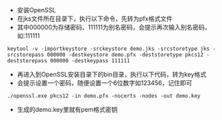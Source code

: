 - 安装OpenSSL
- 在jks文件所在目录下，执行以下命令，先转为pfx格式文件
- 其中000000为存储密码、111111为别名密码，会提示再次输入别名密码，如:111111

```
keytool -v -importkeystore -srckeystore demo.jks -srcstoretype jks -srcstorepass 000000 -destkeystore demo.pfx -deststoretype pkcs12 -deststorepass 000000 -destkeypass 111111
```

- 再进入到OpenSSL安装目录下的bin目录，执行以下代码，转为key格式
- 会提示设置一个密码，随便设置一个6位数字如123456，记住即可
  
```
./openssl.exe pkcs12 -in demo.pfx -nocerts -nodes -out demo.key
```
- 生成的demo.key里就有pem格式密钥
